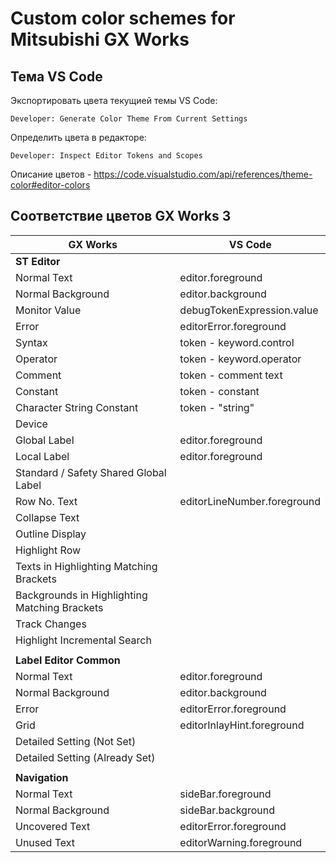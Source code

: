 # Custom color schemes for Mitsubishi GX Works

## Тема VS Code

Экспортировать цвета текущией темы VS Code:

```
Developer: Generate Color Theme From Current Settings
```

Определить цвета в редакторе:

```
Developer: Inspect Editor Tokens and Scopes
```

Описание цветов - https://code.visualstudio.com/api/references/theme-color#editor-colors

## Соответствие цветов GX Works 3

| GX Works                                      | VS Code                     |
| --------------------------------------------- | --------------------------- |
| **ST Editor**                                 |                             |
| Normal Text                                   | editor.foreground           |
| Normal Background                             | editor.background           |
| Monitor Value                                 | debugTokenExpression.value  |
| Error                                         | editorError.foreground      |
| Syntax                                        | token - keyword.control     |
| Operator                                      | token - keyword.operator    |
| Comment                                       | token - comment text        |
| Constant                                      | token - constant            |
| Character String Constant                     | token - "string"            |
| Device                                        |                             |
| Global Label                                  | editor.foreground           |
| Local Label                                   | editor.foreground           |
| Standard / Safety Shared Global Label         |                             |
| Row No. Text                                  | editorLineNumber.foreground |
| Collapse Text                                 |                             |
| Outline Display                               |                             |
| Highlight Row                                 |                             |
| Texts in Highlighting Matching Brackets       |                             |
| Backgrounds in Highlighting Matching Brackets |                             |
| Track Changes                                 |                             |
| Highlight Incremental Search                  |                             |
|                                               |                             |
| **Label Editor Common**                       |                             |
| Normal Text                                   | editor.foreground           |
| Normal Background                             | editor.background           |
| Error                                         | editorError.foreground      |
| Grid                                          | editorInlayHint.foreground  |
| Detailed Setting (Not Set)                    |                             |
| Detailed Setting (Already Set)                |                             |
|                                               |                             |
| **Navigation**                                |                             |
| Normal Text                                   | sideBar.foreground          |
| Normal Background                             | sideBar.background          |
| Uncovered Text                                | editorError.foreground      |
| Unused Text                                   | editorWarning.foreground    |

